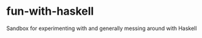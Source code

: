 fun-with-haskell
================

Sandbox for experimenting with and generally messing around with Haskell
